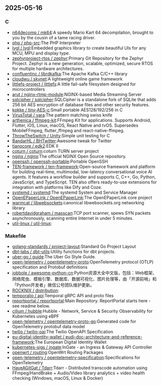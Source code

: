 ## 2025-05-16

### C

* [n64decomp / mk64](https://github.com/n64decomp/mk64):A speedy Mario Kart 64 decompilation, brought to you by the cousin of a tame racing driver.
* [php / php-src](https://github.com/php/php-src):The PHP Interpreter
* [lvgl / lvgl](https://github.com/lvgl/lvgl):Embedded graphics library to create beautiful UIs for any MCU, MPU and display type.
* [zephyrproject-rtos / zephyr](https://github.com/zephyrproject-rtos/zephyr):Primary Git Repository for the Zephyr Project. Zephyr is a new generation, scalable, optimized, secure RTOS for multiple hardware architectures.
* [confluentinc / librdkafka](https://github.com/confluentinc/librdkafka):The Apache Kafka C/C++ library
* [cloudwu / skynet](https://github.com/cloudwu/skynet):A lightweight online game framework
* [littlefs-project / littlefs](https://github.com/littlefs-project/littlefs):A little fail-safe filesystem designed for microcontrollers
* [arut / nginx-rtmp-module](https://github.com/arut/nginx-rtmp-module):NGINX-based Media Streaming Server
* [sqlcipher / sqlcipher](https://github.com/sqlcipher/sqlcipher):SQLCipher is a standalone fork of SQLite that adds 256 bit AES encryption of database files and other security features.
* [kokke / tiny-AES-c](https://github.com/kokke/tiny-AES-c):Small portable AES128/192/256 in C
* [VirusTotal / yara](https://github.com/VirusTotal/yara):The pattern matching swiss knife
* [arthenica / ffmpeg-kit](https://github.com/arthenica/ffmpeg-kit):FFmpeg Kit for applications. Supports Android, Flutter, iOS, Linux, macOS, React Native and tvOS. Supersedes MobileFFmpeg, flutter_ffmpeg and react-native-ffmpeg.
* [ThrowTheSwitch / Unity](https://github.com/ThrowTheSwitch/Unity):Simple unit testing for C
* [BandarHL / BHTwitter](https://github.com/BandarHL/BHTwitter):Awesome tweak for Twitter
* [tianocore / edk2](https://github.com/tianocore/edk2):EDK II
* [coturn / coturn](https://github.com/coturn/coturn):coturn TURN server project
* [nginx / nginx](https://github.com/nginx/nginx):The official NGINX Open Source repository.
* [openssh / openssh-portable](https://github.com/openssh/openssh-portable):Portable OpenSSH
* [TEN-framework / ten-framework](https://github.com/TEN-framework/ten-framework):Open-source framework and platform for building real-time, multimodal, low-latency conversational voice AI agents. It features a workflow builder and supports C, C++, Go, Python, JavaScript, and TypeScript. TEN also offers ready-to-use extensions for integration with platforms like Dify and Coze.
* [systemd / systemd](https://github.com/systemd/systemd):The systemd System and Service Manager
* [OpenEPaperLink / OpenEPaperLink](https://github.com/OpenEPaperLink/OpenEPaperLink):The OpenEPaperLink core project
* [warmcat / libwebsockets](https://github.com/warmcat/libwebsockets):canonical libwebsockets.org networking library
* [robertdavidgraham / masscan](https://github.com/robertdavidgraham/masscan):TCP port scanner, spews SYN packets asynchronously, scanning entire Internet in under 5 minutes.
* [util-linux / util-linux](https://github.com/util-linux/util-linux):

### Makefile

* [golang-standards / project-layout](https://github.com/golang-standards/project-layout):Standard Go Project Layout
* [dbt-labs / dbt-utils](https://github.com/dbt-labs/dbt-utils):Utility functions for dbt projects.
* [uber-go / guide](https://github.com/uber-go/guide):The Uber Go Style Guide.
* [open-telemetry / opentelemetry-proto](https://github.com/open-telemetry/opentelemetry-proto):OpenTelemetry protocol (OTLP) specification and Protobuf definitions
* [jobbole / awesome-python-cn](https://github.com/jobbole/awesome-python-cn):Python资源大全中文版，包括：Web框架、网络爬虫、模板引擎、数据库、数据可视化、图片处理等，由「开源前哨」和「Python开发者」微信公号团队维护更新。
* [ROCKNIX / distribution](https://github.com/ROCKNIX/distribution):
* [temporalio / api](https://github.com/temporalio/api):Temporal gRPC API and proto files
* [reportportal / reportportal](https://github.com/reportportal/reportportal):Main Repository. ReportPortal starts here - see readme below.
* [cilium / hubble](https://github.com/cilium/hubble):Hubble - Network, Service & Security Observability for Kubernetes using eBPF
* [open-telemetry / opentelemetry-proto-go](https://github.com/open-telemetry/opentelemetry-proto-go):Generated code for OpenTelemetry protobuf data model
* [twilio / twilio-oai](https://github.com/twilio/twilio-oai):The Twilio OpenAPI Specification
* [eu-digital-identity-wallet / eudi-doc-architecture-and-reference-framework](https://github.com/eu-digital-identity-wallet/eudi-doc-architecture-and-reference-framework):The European Digital Identity Wallet
* [kubernetes-sigs / ingate](https://github.com/kubernetes-sigs/ingate):InGate - an Ingress & Gateway API Controller
* [openwrt / routing](https://github.com/openwrt/routing):OpenWrt Routing Packages
* [open-telemetry / opentelemetry-specification](https://github.com/open-telemetry/opentelemetry-specification):Specifications for OpenTelemetry
* [HaveAGitGat / Tdarr](https://github.com/HaveAGitGat/Tdarr):Tdarr - Distributed transcode automation using FFmpeg/HandBrake + Audio/Video library analytics + video health checking (Windows, macOS, Linux & Docker)
